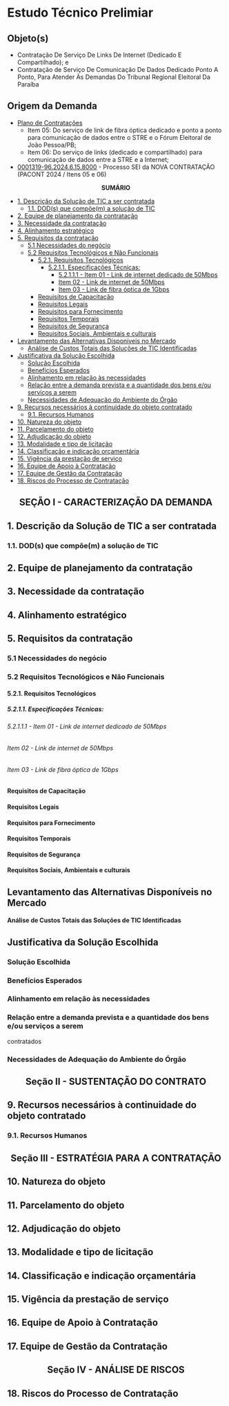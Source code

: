 <h1>Estudo Técnico Prelimiar</h1>

<h2>Objeto(s)</h2>

- Contratação De Serviço De Links De Internet (Dedicado E Compartilhado); e
- Contratação de Serviço De Comunicação De Dados Dedicado Ponto A Ponto, Para Atender Às Demandas Do Tribunal Regional Eleitoral Da Paraíba

<h2>Origem da Demanda</h2>

- [Plano de Contratações](https://www.tre-pb.jus.br/transparencia-e-prestacao-de-contas/gestao-de-contratacoes/planos-de-contratacoes) 
  - Item 05: Do serviço de link de fibra óptica dedicado e ponto a ponto para comunicação de dados entre o STRE e o Fórum Eleitoral de João Pessoa/PB;
  - Item 06: Do serviço de links (dedicado e compartilhado) para comunicação de dados entre a STRE e a Internet;
- [0001319-96.2024.6.15.8000](https://sei.tre-pb.jus.br/sei/controlador.php?acao=procedimento_trabalhar&id_procedimento=1784823) - Processo SEI da NOVA CONTRATAÇÃO (PACONT 2024 / Itens 05 e 06)

<center>

<b>SUMÁRIO</b>

</center>

<!-- TOC -->

- [1. Descrição da Solução de TIC a ser contratada](#1-descrição-da-solução-de-tic-a-ser-contratada)
  - [1.1. DOD(s) que compõe(m) a solução de TIC](#11-dods-que-compõem-a-solução-de-tic)
- [2. Equipe de planejamento da contratação](#2-equipe-de-planejamento-da-contratação)
- [3. Necessidade da contratação](#3-necessidade-da-contratação)
- [4. Alinhamento estratégico](#4-alinhamento-estratégico)
- [5. Requisitos da contratação](#5-requisitos-da-contratação)
  - [5.1 Necessidades do negócio](#51-necessidades-do-negócio)
  - [5.2 Requisitos Tecnológicos e Não Funcionais](#52-requisitos-tecnológicos-e-não-funcionais)
    - [5.2.1. Requisitos Tecnológicos](#521-requisitos-tecnológicos)
      - [5.2.1.1. Especificações Técnicas:](#5211-especificações-técnicas)
        - [5.2.1.1.1 - Item 01 - Link de internet dedicado de 50Mbps](#52111---item-01---link-de-internet-dedicado-de-50mbps)
        - [Item 02 - Link de internet de 50Mbps](#item-02---link-de-internet-de-50mbps)
        - [Item 03 - Link de fibra óptica de 1Gbps](#item-03---link-de-fibra-óptica-de-1gbps)
    - [Requisitos de Capacitação](#requisitos-de-capacitação)
    - [Requisitos Legais](#requisitos-legais)
    - [Requisitos para Fornecimento](#requisitos-para-fornecimento)
    - [Requisitos Temporais](#requisitos-temporais)
    - [Requisitos de Segurança](#requisitos-de-segurança)
    - [Requisitos Sociais, Ambientais e culturais](#requisitos-sociais-ambientais-e-culturais)
- [Levantamento das Alternativas Disponíveis no Mercado](#levantamento-das-alternativas-disponíveis-no-mercado)
    - [Análise de Custos Totais das Soluções de TIC Identificadas](#análise-de-custos-totais-das-soluções-de-tic-identificadas)
- [Justificativa da Solução Escolhida](#justificativa-da-solução-escolhida)
  - [Solução Escolhida](#solução-escolhida)
  - [Benefícios Esperados](#benefícios-esperados)
  - [Alinhamento em relação às necessidades](#alinhamento-em-relação-às-necessidades)
  - [Relação entre a demanda prevista e a quantidade dos bens e/ou serviços a serem](#relação-entre-a-demanda-prevista-e-a-quantidade-dos-bens-eou-serviços-a-serem)
  - [Necessidades de Adequação do Ambiente do Órgão](#necessidades-de-adequação-do-ambiente-do-órgão)
- [9. Recursos necessários à continuidade do objeto contratado](#9-recursos-necessários-à-continuidade-do-objeto-contratado)
  - [9.1. Recursos Humanos](#91-recursos-humanos)
- [10. Natureza do objeto](#10-natureza-do-objeto)
- [11. Parcelamento do objeto](#11-parcelamento-do-objeto)
- [12. Adjudicação do objeto](#12-adjudicação-do-objeto)
- [13. Modalidade e tipo de licitação](#13-modalidade-e-tipo-de-licitação)
- [14. Classificação e indicação orçamentária](#14-classificação-e-indicação-orçamentária)
- [15. Vigência da prestação de serviço](#15-vigência-da-prestação-de-serviço)
- [16. Equipe de Apoio à Contratação](#16-equipe-de-apoio-à-contratação)
- [17. Equipe de Gestão da Contratação](#17-equipe-de-gestão-da-contratação)
- [18. Riscos do Processo de Contratação](#18-riscos-do-processo-de-contratação)

<!-- /TOC -->

<center>

<h2>SEÇÃO I - CARACTERIZAÇÃO DA DEMANDA</2>

</center>


## 1. Descrição da Solução de TIC a ser contratada

### 1.1. DOD(s) que compõe(m) a solução de TIC

## 2. Equipe de planejamento da contratação

## 3. Necessidade da contratação

## 4. Alinhamento estratégico

## 5. Requisitos da contratação

### 5.1 Necessidades do negócio

### 5.2 Requisitos Tecnológicos e Não Funcionais

#### 5.2.1. Requisitos Tecnológicos

##### 5.2.1.1. Especificações Técnicas:

###### 5.2.1.1.1 - Item 01 - Link de internet dedicado de 50Mbps

###### Item 02 - Link de internet de 50Mbps

###### Item 03 - Link de fibra óptica de 1Gbps

#### Requisitos de Capacitação

#### Requisitos Legais

#### Requisitos para Fornecimento

#### Requisitos Temporais

#### Requisitos de Segurança

#### Requisitos Sociais, Ambientais e culturais

## Levantamento das Alternativas Disponíveis no Mercado

#### Análise de Custos Totais das Soluções de TIC Identificadas

## Justificativa da Solução Escolhida

### Solução Escolhida

### Benefícios Esperados

### Alinhamento em relação às necessidades

### Relação entre a demanda prevista e a quantidade dos bens e/ou serviços a serem
contratados

### Necessidades de Adequação do Ambiente do Órgão

<center>

<h2>Seção II - SUSTENTAÇÃO DO CONTRATO</2>

</center>

## 9. Recursos necessários à continuidade do objeto contratado

### 9.1. Recursos Humanos

<center>

<h2>Seção III - ESTRATÉGIA PARA A CONTRATAÇÃO</2>

</center>

## 10. Natureza do objeto

## 11. Parcelamento do objeto

## 12. Adjudicação do objeto

## 13. Modalidade e tipo de licitação

## 14. Classificação e indicação orçamentária

## 15. Vigência da prestação de serviço

## 16. Equipe de Apoio à Contratação

## 17. Equipe de Gestão da Contratação

<center>

<h2>Seção IV - ANÁLISE DE RISCOS</2>

</center>

## 18. Riscos do Processo de Contratação